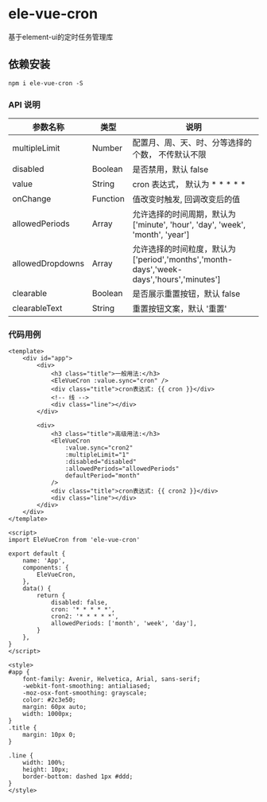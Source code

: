 # ele-vue-cron
基于element-ui的定时任务管理库

## 依赖安装

```
npm i ele-vue-cron -S
```

### API 说明

| 参数名称         | 类型     | 说明                                                                                     |
| ---------------- | -------- | ---------------------------------------------------------------------------------------- |
| multipleLimit    | Number   | 配置月、周、天、时、分等选择的个数， 不传默认不限                                        |
| disabled         | Boolean  | 是否禁用，默认 false                                                                     |
| value            | String   | cron 表达式， 默认为 \* \* \* \* \*                                                      |
| onChange         | Function | 值改变时触发, 回调改变后的值                                                             |
| allowedPeriods   | Array    | 允许选择的时间周期，默认为['minute', 'hour', 'day', 'week', 'month', 'year']             |
| allowedDropdowns | Array    | 允许选择的时间粒度，默认为['period','months','month-days','week-days','hours','minutes'] |
| clearable        | Boolean  | 是否展示重置按钮，默认 false                                                             |
| clearableText    | String   | 重置按钮文案，默认 '重置'                                                                |

### 代码用例

```vue
<template>
	<div id="app">
		<div>
			<h3 class="title">一般用法:</h3>
			<EleVueCron :value.sync="cron" />
			<div class="title">cron表达式: {{ cron }}</div>
			<!-- 线 -->
			<div class="line"></div>
		</div>

		<div>
			<h3 class="title">高级用法:</h3>
			<EleVueCron
				:value.sync="cron2"
				:multipleLimit="1"
				:disabled="disabled"
				:allowedPeriods="allowedPeriods"
				defaultPeriod="month"
			/>
			<div class="title">cron表达式: {{ cron2 }}</div>
			<div class="line"></div>
		</div>
	</div>
</template>

<script>
import EleVueCron from 'ele-vue-cron'

export default {
	name: 'App',
	components: {
		EleVueCron,
	},
	data() {
		return {
			disabled: false,
			cron: '* * * * *',
			cron2: '* * * * *',
			allowedPeriods: ['month', 'week', 'day'],
		}
	},
}
</script>

<style>
#app {
	font-family: Avenir, Helvetica, Arial, sans-serif;
	-webkit-font-smoothing: antialiased;
	-moz-osx-font-smoothing: grayscale;
	color: #2c3e50;
	margin: 60px auto;
	width: 1000px;
}
.title {
	margin: 10px 0;
}

.line {
	width: 100%;
	height: 10px;
	border-bottom: dashed 1px #ddd;
}
</style>
```
